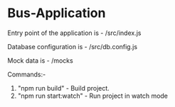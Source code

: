 # Bus-Application
Entry point of the application is - /src/index.js

Database configuration is - /src/db.config.js

Mock data is - /mocks

Commands:- 
1. "npm run build" - Build project.
2. "npm run start:watch" - Run project in watch mode